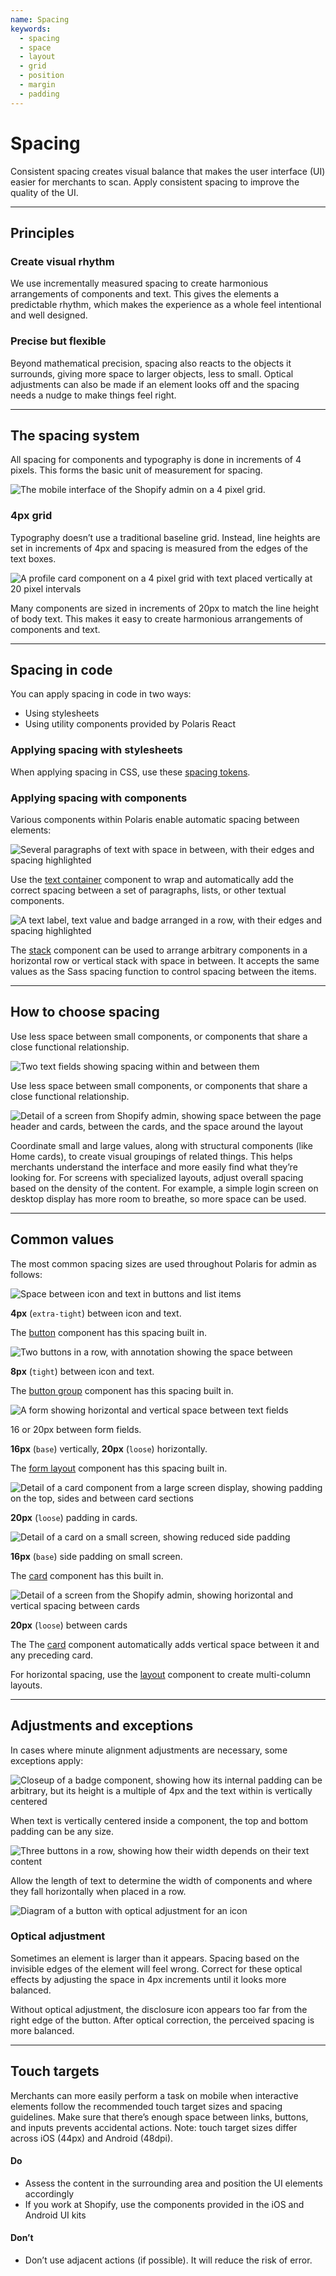 ```yaml
---
name: Spacing
keywords:
  - spacing
  - space
  - layout
  - grid
  - position
  - margin
  - padding
---
```


# Spacing

Consistent spacing creates visual balance that makes the user interface (UI) easier for merchants to scan. Apply consistent spacing to improve the quality of the UI.

---

## Principles

### Create visual rhythm

We use incrementally measured spacing to create harmonious arrangements of components and text. This gives the elements a predictable rhythm, which makes the experience as a whole feel intentional and well designed.

### Precise but flexible

Beyond mathematical precision, spacing also reacts to the objects it surrounds, giving more space to larger objects, less to small. Optical adjustments can also be made if an element looks off and the spacing needs a nudge to make things feel right.

---

## The spacing system

All spacing for components and typography is done in increments of 4 pixels. This forms the basic unit of measurement for spacing.

<!-- centeredcontent -->

![The mobile interface of the Shopify admin on a 4 pixel grid.](/public_images/design/spacing/spacing-4px-grid@2x.png)

### 4px grid

Typography doesn’t use a traditional baseline grid. Instead, line heights are set in increments of 4px and spacing is measured from the edges of the text boxes.

<!-- end -->

<!-- centeredcontent -->

![A profile card component on a 4 pixel grid with text placed vertically at 20 pixel intervals](/public_images/design/spacing/spacing-20px-elements@2x.png)

Many components are sized in increments of 20px to match the line height of body text. This makes it easy to create harmonious arrangements of components and&nbsp;text.

<!-- end -->

---

## Spacing in code

You can apply spacing in code in two ways:

- Using stylesheets
- Using utility components provided by Polaris React

### Applying spacing with stylesheets

When applying spacing in CSS, use these [spacing tokens](/tokens/spacing).

### Applying spacing with components

Various components within Polaris enable automatic spacing between elements:

<!-- centeredcontent -->

![Several paragraphs of text with space in between, with their edges and spacing highlighted](/public_images/design/spacing/spacing-text-container@2x.png)

Use the [text container](/components/titles-and-text/text-container) component to wrap and automatically add the correct spacing between a set of paragraphs, lists, or other textual components.

<!-- end -->

<!-- centeredcontent -->

![A text label, text value and badge arranged in a row, with their edges and spacing highlighted](/public_images/design/spacing/spacing-stack@2x.png)

The [stack](/components/structure/stack) component can be used to arrange arbitrary components in a horizontal row or vertical stack with space in between. It accepts the same values as the Sass spacing function to control spacing between the items.

<!-- end -->

---

## How to choose spacing

<!-- showcasecontent -->

Use less space between small components, or components that share a close functional&nbsp;relationship.

![Two text fields showing spacing within and between them](/public_images/design/spacing/spacing-less-space@2x.png)

<!-- end -->

<!-- showcasecontent -->

Use less space between small components, or components that share a close functional&nbsp;relationship.

![Detail of a screen from Shopify admin, showing space between the page header and cards, between the cards, and the space around the layout](/public_images/design/spacing/spacing-more-space@2x.png)

<!-- end -->

Coordinate small and large values, along with structural components (like Home cards), to create visual groupings of related things. This helps merchants understand the interface and more easily find what they’re looking for.
For screens with specialized layouts, adjust overall spacing based on the density of the content. For example, a simple login screen on desktop display has more room to breathe, so more space can be used.

---

## Common values

The most common spacing sizes are used throughout Polaris for admin as follows:

<!-- centeredcontent -->

![Space between icon and text in buttons and list items](/public_images/design/spacing/spacing-extra-tight@2x.png)

**4px** (`extra-tight`) between icon and text.

The [button](/components/actions/button) component has this spacing built in.

<!-- end -->

<!-- centeredcontent -->

![Two buttons in a row, with annotation showing the space between](/public_images/design/spacing/spacing-tight@2x.png)

**8px** (`tight`) between icon and text.

The [button group](/components/actions/button-group) component has this spacing built in.

<!-- end -->

<!-- centeredcontent -->

![A form showing horizontal and vertical space between text fields](/public_images/design/spacing/spacing-base-forms@2x.png)

16 or 20px between form fields.

**16px** (`base`) vertically, **20px** (`loose`) horizontally.

The [form layout](/components/forms/form-layout) component has this spacing built in.

<!-- end -->

<!-- centeredcontent -->

![Detail of a card component from a large screen display, showing padding on the top, sides and between card sections](/public_images/design/spacing/spacing-loose-forms@2x.png)

**20px** (`loose`) padding in cards.

<!-- end -->

<!-- centeredcontent -->

![Detail of a card on a small screen, showing reduced side padding](/public_images/design/spacing/spacing-loose-mobile@2x.png)

**16px** (`base`) side padding on small screen.

The [card](/components/structure/card) component has this built in.

<!-- end -->

<!-- centeredcontent -->

![Detail of a screen from the Shopify admin, showing horizontal and vertical spacing between cards](/public_images/design/spacing/spacing-loose-between-cards@2x.png)

**20px** (`loose`) between cards

The The [card](/components/structure/card) component automatically adds vertical space between it and any preceding card.

For horizontal spacing, use the [layout](/components/layout) component to create multi-column layouts.

<!-- end -->

---

## Adjustments and exceptions

In cases where minute alignment adjustments are necessary, some exceptions apply:

<!-- centeredcontent -->

![Closeup of a badge component, showing how its internal padding can be arbitrary, but its height is a multiple of 4px and the text within is vertically centered](/public_images/design/spacing/spacing-exception-badge@2x.png)

When text is vertically centered inside a component, the top and bottom padding can be any size.

<!-- end -->

<!-- centeredcontent -->

![Three buttons in a row, showing how their width depends on their text content](/public_images/design/spacing/spacing-text-width@2x.png)

Allow the length of text to determine the width of components and where they fall horizontally when placed in a row.

<!-- end -->

<!-- centeredcontent -->

![Diagram of a button with optical adjustment for an icon](/public_images/design/spacing/spacing-optical-adjustment@2x.png)

### Optical adjustment

Sometimes an element is larger than it appears. Spacing based on the invisible edges of the element will feel wrong. Correct for these optical effects by adjusting the space in 4px increments until it looks more balanced.

Without optical adjustment, the disclosure icon appears too far from the right edge of the button. After optical correction, the perceived spacing is more balanced.

<!-- end -->

---

## Touch targets

Merchants can more easily perform a task on mobile when interactive elements follow the recommended touch target sizes and spacing guidelines. Make sure that there’s enough space between links, buttons, and inputs prevents accidental actions. Note: touch target sizes differ across iOS (44px) and Android (48dpi).

<!-- usageblock -->

#### Do

- Assess the content in the surrounding area and position the UI elements accordingly
- If you work at Shopify, use the components provided in the iOS and Android UI kits

#### Don’t

- Don’t use adjacent actions (if possible). It will reduce the risk of error.

<!-- end -->
